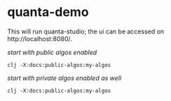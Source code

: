 # quanta-demo


This will run quanta-studio; the ui can be accessed on http://localhost:8080/.


*start with public algos enabled*

```
clj -X:docs:public-algos:my-algos
```

*start with private algos enabled as well*
```
clj -X:docs:public-algos:my-algos
```